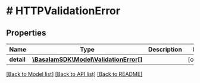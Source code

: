 # # HTTPValidationError

## Properties

Name | Type | Description | Notes
------------ | ------------- | ------------- | -------------
**detail** | [**\BasalamSDK\Model\ValidationError[]**](ValidationError.md) |  | [optional]

[[Back to Model list]](../../README.md#models) [[Back to API list]](../../README.md#endpoints) [[Back to README]](../../README.md)
